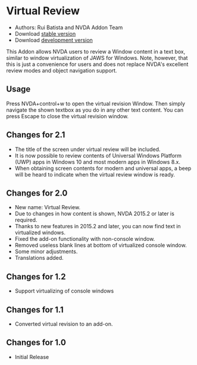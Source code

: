 # Virtual Review

* Authors: Rui Batista and NVDA Addon Team
* Download [stable version][1]
* Download [development version][2]

This Addon allows NVDA users to review a Window content in a text box, similar to window virtualization of JAWS for Windows.
Note, however, that this is just a convenience for users and does not replace NVDA's excellent review modes and object navigation support.

## Usage ##

Press NVDA+control+w to open the virtual revision Window.
Then simply navigate the shown textbox as you do in any other text content.
You can press Escape to close the virtual revision window.

## Changes for 2.1

* The title of the screen under virtual review will be included.
* It is now possible to review contents of Universal Windows Platform (UWP) apps in Windows 10 and most modern apps in Windows 8.x.
* When obtaining screen contents for modern and universal apps, a beep will be heard to indicate when the virtual review window is ready.

## Changes for 2.0

* New name: Virtual Review.
* Due to changes in how content is shown, NVDA 2015.2 or later is required.
* Thanks to new features in 2015.2 and later, you can now find text in virtualized windows.
* Fixed the add-on functionality with non-console window.
* Removed useless blank lines at bottom of virtualized console window.
* Some minor adjustments.
* Translations added.

## Changes for 1.2

* Support virtualizing of console windows

## Changes for 1.1

* Converted virtual revision to an add-on.

## Changes for 1.0

* Initial Release

[1]: http://addons.nvda-project.org/files/get.php?file=VR

[2]: http://addons.nvda-project.org/files/get.php?file=VR